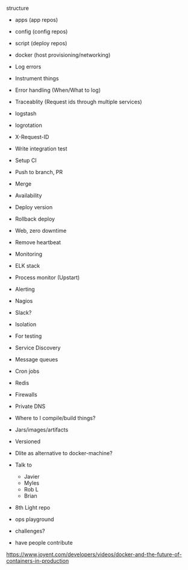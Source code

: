 structure
- apps (app repos)
- config (config repos)
- script (deploy repos)
- docker (host provisioning/networking)

- Log errors
- Instrument things
- Error handling (When/What to log)
- Traceablity (Request ids through multiple services)
- logstash
- logrotation
- X-Request-ID

- Write integration test
- Setup CI

- Push to branch, PR
- Merge

- Availability
- Deploy version
- Rollback deploy
- Web, zero downtime
- Remove heartbeat

- Monitoring
- ELK stack
- Process monitor (Upstart)

- Alerting
- Nagios
- Slack?

- Isolation
- For testing

- Service Discovery

- Message queues
- Cron jobs
- Redis

- Firewalls
- Private DNS

- Where to I compile/build things?
- Jars/images/artifacts
- Versioned

- Dlite as alternative to docker-machine?

- Talk to
  - Javier
  - Myles
  - Rob L
  - Brian

- 8th Light repo
- ops playground
- challenges?
- have people contribute

https://www.joyent.com/developers/videos/docker-and-the-future-of-containers-in-production
